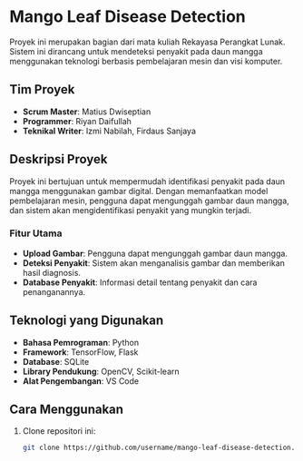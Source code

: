 # Mango Leaf Disease Detection

Proyek ini merupakan bagian dari mata kuliah Rekayasa Perangkat Lunak. Sistem ini dirancang untuk mendeteksi penyakit pada daun mangga menggunakan teknologi berbasis pembelajaran mesin dan visi komputer.

## Tim Proyek
- **Scrum Master**: Matius Dwiseptian
- **Programmer**: Riyan Daifullah
- **Teknikal Writer**: Izmi Nabilah, Firdaus Sanjaya

## Deskripsi Proyek
Proyek ini bertujuan untuk mempermudah identifikasi penyakit pada daun mangga menggunakan gambar digital. Dengan memanfaatkan model pembelajaran mesin, pengguna dapat mengunggah gambar daun mangga, dan sistem akan mengidentifikasi penyakit yang mungkin terjadi.

### Fitur Utama
- **Upload Gambar**: Pengguna dapat mengunggah gambar daun mangga.
- **Deteksi Penyakit**: Sistem akan menganalisis gambar dan memberikan hasil diagnosis.
- **Database Penyakit**: Informasi detail tentang penyakit dan cara penanganannya.

## Teknologi yang Digunakan
- **Bahasa Pemrograman**: Python
- **Framework**: TensorFlow, Flask
- **Database**: SQLite
- **Library Pendukung**: OpenCV, Scikit-learn
- **Alat Pengembangan**: VS Code

## Cara Menggunakan
1. Clone repositori ini:
   ```bash
   git clone https://github.com/username/mango-leaf-disease-detection.git
